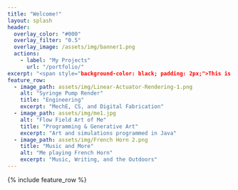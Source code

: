 ```yaml
---
title: "Welcome!"
layout: splash
header:
  overlay_color: "#000"
  overlay_filter: "0.5"
  overlay_image: /assets/img/banner1.png
  actions:
    - label: "My Projects"
      url: "/portfolio/"
excerpt: "<span style="background-color: black; padding: 2px;">This is a persronal website used to showcase my education, some of my projects, and a little bit of who I am. If you'd like, have a look around.</span>"
feature_row:
  - image_path: assets/img/Linear-Actuator-Rendering-1.png
    alt: "Syringe Pump Render"
    title: "Engineering"
    excerpt: "MechE, CS, and Digital Fabrication"
  - image_path: assets/img/me1.jpg
    alt: "Flow Field Art of Me"
    title: "Programming & Generative Art"
    excerpt: "Art and simulations programmed in Java"
  - image_path: assets/img/French Horn 2.png
    title: "Music and More"
    alt: "Me playing French Horn"
    excerpt: "Music, Writing, and the Outdoors"
---
```


{% include feature_row %}

